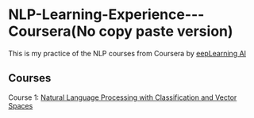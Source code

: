 # NLP-Learning-Experience---Coursera(No copy paste version) 

This is my practice of the NLP courses from Coursera by [eepLearning AI](https://www.deeplearning.ai/)

## Courses 

Course 1: [Natural Language Processing with Classification and Vector Spaces](https://www.coursera.org/learn/classification-vector-spaces-in-nlp)
